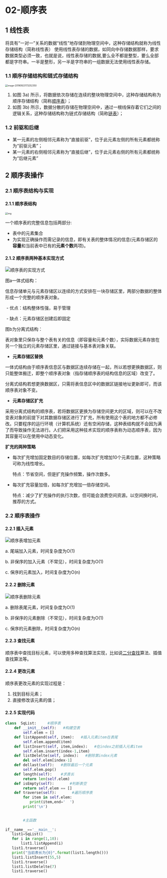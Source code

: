 # 02-顺序表

## 1 线性表

将具有“一对一”关系的数据“线性”地存储到物理空间中，这种存储结构就称为线性存储结构（简称线性表）
使用线性表存储的数据，如同向中存储数据那样，要求数据类型必须一致，也就是说，线性表存储的数据,要么全不都是整型，要么全部都是字符串。一半是整形，另一半是字符串的一组数据无法使用线性表存储。

### 1.1 顺序存储结构和链式存储结构

<img src="https://tva1.sinaimg.cn/large/006tNbRwly1g9rdm63iioj30p00midh5.jpg" alt="image-20190923173252350" style="zoom: 50%;" />

1. 如图 3a) 所示，将数据依次存储在连续的整块物理空间中，这种存储结构称为顺序存储结构（简称[顺序表](http://data.biancheng.net/view/158.html)）；
2. 如图 3b) 所示，数据分散的存储在物理空间中，通过一根线保存着它们之间的逻辑关系，这种存储结构称为链式存储结构（简称[链表](http://data.biancheng.net/view/160.html)）；

### 1.2 前驱和后继

- 某一元素的左侧相邻元素称为“直接前驱”，位于此元素左侧的所有元素都统称为“前驱元素”；
- 某一元素的右侧相邻元素称为“直接后继”，位于此元素右侧的所有元素都统称为“后继元素”

## 2 顺序表操作

### 2.1 顺序表结构与实现

#### 2.1.1 顺序表结构

<img src="https://tva1.sinaimg.cn/large/006y8mN6ly1g8rr83fbw7j30bk0hsq4r.jpg" alt="img" style="zoom:50%;" />

一个顺序表的完整信息包括两部分:

- 表中的元素集合
- 为实现正确操作而需记录的信息，即有关表的整体情况的信息(元素存储区的**容量**和当前表中已有的**元素个数**两项)。

#### 2.1.2 顺序表两种基本实现方式

![顺序表的实现方式](https://tva1.sinaimg.cn/large/006y8mN6ly1g8rrea2k7hj30us06umz1.jpg)

图a一体式结构：

信息存储单元与元素存储区以连续的方式安排在一块存储区里，两部分数据的整体形成一个完整的顺序表对象。

​	- 优点：结构整体性强，易于管理

​	- 缺点：元素存储区创建后即固定

图b为分离式结构：

表对象里只保存与整个表有关的信息（即容量和元素个数），实际数据元素存放在另一个独立的元素存储区里，通过链接与基本表对象关联。

-  **元素存储区替换**

一体式结构由于顺序表信息区与数据区连续存储在一起，所以若想更换数据区，则只能整体搬迁，即整个顺序表对象（指存储顺序表的结构信息的区域）改变了。

分离式结构若想更换数据区，只需将表信息区中的数据区链接地址更新即可，而该顺序表对象不变。

- **元素存储区扩充**

采用分离式结构的顺序表，若将数据区更换为存储空间更大的区域，则可以在不改变表对象的前提下对其数据存储区进行了扩充，所有使用这个表的地方都不必修改。只要程序的运行环境（计算机系统）还有空闲存储，这种表结构就不会因为满了而导致操作无法进行。人们把采用这种技术实现的顺序表称为动态顺序表，因为其容量可以在使用中动态变化。

**扩充的两种策略**

- 每次扩充增加固定数目的存储位置，如每次扩充增加10个元素位置，这种策略可称为线性增长。

  特点：节省空间，但是扩充操作频繁，操作次数多。

- 每次扩充容量加倍，如每次扩充增加一倍存储空间。

  特点：减少了扩充操作的执行次数，但可能会浪费空间资源。以空间换时间，推荐的方式。

### 2.2 顺序表操作

#### 2.2.1 插入元素

![顺序表增加元素](https://tva1.sinaimg.cn/large/006y8mN6ly1g7z0kygqgxj30qs0dw0xe.jpg)

a. 尾端加入元素，时间复杂度为O(1)

b. 非保序的加入元素（不常见），时间复杂度为O(1)

c. 保序的元素加入，时间复杂度为O(n)

#### 2.2.2 删除元素

![顺序表删除元素](https://tva1.sinaimg.cn/large/006y8mN6ly1g7z0mtjm32j30r40co0to.jpg)

a. 删除表尾元素，时间复杂度为O(1)

b. 非保序的元素删除（不常见），时间复杂度为O(1)

c. 保序的元素删除，时间复杂度为O(n)

#### 2.2.3 查找元素

顺序表中查找目标元素，可以使用多种查找算法实现，比如说[二分查找](http://data.biancheng.net/view/55.html)算法、插值查找算法等。

#### 2.2.4 更改元素

顺序表更改元素的实现过程是：

1. 找到目标元素；
2. 直接修改该元素的值；

#### 2.2.5 实现代码

```python
class  SqList:     #顺序表
    def __init__(self):   #构建空表
        self.elem = []
    def listAppend(self, item):   #插入元素item在表尾
        self.elem.append(item)
    def listInsert(self, item,index):   #在index之前插入元素item
        self.elem.insert(index-1,item)    
    def listDelelte(self, index):   #删除第index元素
        del self.elem[index-1]
    def dellast(self):   #删除最后一个元素
        self.elem.pop()
    def length(self):    #求表长
        return len(self.elem)
    def isEmpty(self):       #判断表空
        return self.elem == []
    def traverse(self):       #遍历顺序表
        for item in self.elem:
           print(item,end='  ')
        print('\n')

 
        #主函数
        
if__name__=='__main__':
   list1=SqList()
   for i in range(1,10):
       list1.listAppend(i)
   list1.traverse()
   print("当前表长为{0}".format(list1.length()))
   list1.listInsert(55,5)
   list1.traverse()
   list1.listDelelte(7)
   list1.traverse()
```

